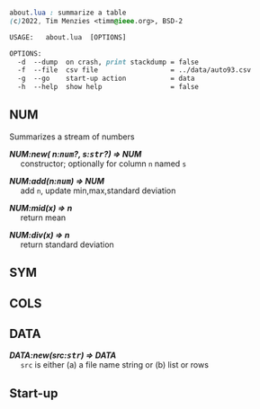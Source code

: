 
```css

about.lua : summarize a table
(c)2022, Tim Menzies <timm@ieee.org>, BSD-2 

USAGE:   about.lua  [OPTIONS]

OPTIONS:
  -d  --dump  on crash, print stackdump = false
  -f  --file  csv file                  = ../data/auto93.csv
  -g  --go    start-up action           = data
  -h  --help  show help                 = false

```
## NUM	
Summarizes a stream of numbers	



  
**_NUM:new(  n:<tt>num</tt>?, s:<tt>str</tt>?) &rArr;  NUM_**  
&nbsp;&nbsp;&nbsp;&nbsp;  constructor; optionally for column `n` named `s`     
  
**_NUM:add(n:<tt>num</tt>) &rArr;  NUM_**  
&nbsp;&nbsp;&nbsp;&nbsp; add `n`, update min,max,standard deviation    
  
**_NUM:mid(x) &rArr;  n_**  
&nbsp;&nbsp;&nbsp;&nbsp; return mean    
  
**_NUM:div(x) &rArr;  n_**  
&nbsp;&nbsp;&nbsp;&nbsp; return standard deviation    



## SYM	
## COLS	
## DATA	



  
**_DATA:new(src:<tt>str</tt>) &rArr;  DATA_**  
&nbsp;&nbsp;&nbsp;&nbsp; `src` is either (a) a file name string or (b) list or rows    



## Start-up	
